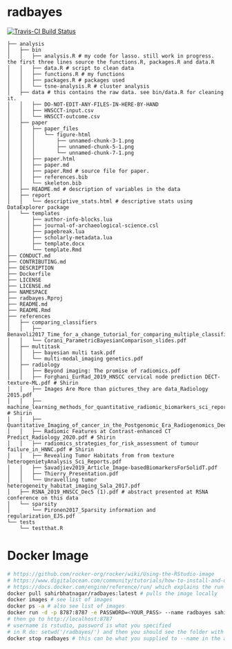 
<!-- README.md is generated from README.Rmd. Please edit that file -->

# radbayes

<!--[![Binder](https://mybinder.org/badge_logo.svg)](https://mybinder.org/v2/gh///master?urlpath=rstudio)-->

[![Travis-CI Build
Status](https://travis-ci.org/sahirbhatnagar/radbayes.svg?branch=master)](https://travis-ci.org/sahirbhatnagar/radbayes)

    ├── analysis
    │   ├── bin
    │   │   ├── analysis.R # my code for lasso. still work in progress. the first three lines source the functions.R, packages.R and data.R
    │   │   ├── data.R # script to clean data 
    │   │   ├── functions.R # my functions
    │   │   ├── packages.R # packages used 
    │   │   └── tsne-analysis.R # cluster analysis
    │   ├── data # this contains the raw data. see bin/data.R for cleaning it. 
    │   │   ├── DO-NOT-EDIT-ANY-FILES-IN-HERE-BY-HAND
    │   │   ├── HNSCCT-input.csv
    │   │   └── HNSCCT-outcome.csv
    │   ├── paper
    │   │   ├── paper_files
    │   │   │   └── figure-html
    │   │   │       ├── unnamed-chunk-3-1.png
    │   │   │       ├── unnamed-chunk-5-1.png
    │   │   │       └── unnamed-chunk-7-1.png
    │   │   ├── paper.html
    │   │   ├── paper.md
    │   │   ├── paper.Rmd # source file for paper.
    │   │   ├── references.bib
    │   │   └── skeleton.bib
    │   ├── README.md # description of variables in the data
    │   ├── report
    │   │   └── descriptive_stats.html # descriptive stats using DataExplorer package
    │   └── templates
    │       ├── author-info-blocks.lua
    │       ├── journal-of-archaeological-science.csl
    │       ├── pagebreak.lua
    │       ├── scholarly-metadata.lua
    │       ├── template.docx
    │       └── template.Rmd
    ├── CONDUCT.md
    ├── CONTRIBUTING.md
    ├── DESCRIPTION
    ├── Dockerfile
    ├── LICENSE
    ├── LICENSE.md
    ├── NAMESPACE
    ├── radbayes.Rproj
    ├── README.md
    ├── README.Rmd
    ├── references
    │   ├── comparing_classifiers
    │   │   ├── Benavoli2017_Time_for_a_change_tutorial_for_comparing_multiple_classifiers_through_bayesian_analysis_JMLR.pdf
    │   │   └── Corani_ParametricBayesianComparison_slides.pdf
    │   ├── multitask
    │   │   ├── bayesian multi task.pdf
    │   │   └── multi-modal_imaging genetics.pdf
    │   ├── radiology
    │   │   ├── Beyond imaging: The promise of radiomics.pdf
    │   │   ├── Forghani_EurRad_2019_HNSCC cervical node prediction DECT-texture-ML.pdf # Shirin
    │   │   ├── Images Are More than pictures_they are data_Radiology 2015.pdf
    │   │   ├── machine_learning_methods_for_quantitative_radiomic_biomarkers_sci_reports_2015.pdf # Shirin
    │   │   ├── Quantitative_Imaging_of_cancer_in_the_Postgenomic_Era_Radiogenomics_Deep_Learning_and_Habitats.pdf
    │   │   ├── Radiomic Features at Contrast-enhanced CT Predict_Radiology_2020.pdf # Shirin
    │   │   ├── radiomics_strategies_for_risk_assessment of tumour failure_in_HNNC.pdf # Shirin
    │   │   ├── Revealing Tumor Habitats from from texture heterogenietyAnalysis_Sci_Reports.pdf
    │   │   ├── Savadjiev2019_Article_Image-basedBiomarkersForSolidT.pdf
    │   │   ├── Thierry_Presentation.pdf
    │   │   └── Unravelling tumor heterogeneity_habitat_imaging_Sala_2017.pdf
    │   ├── RSNA_2019_HNSCC_Dec5 (1).pdf # abstract presented at RSNA conference on this data
    │   └── sparsity
    │       └── Pironen2017_Sparsity information and regularization_EJS.pdf
    └── tests
        └── testthat.R

<!--

This repository contains the data and code for our paper:

> Authors, (YYYY). _Title of your paper goes here_. Name of journal/book <https://doi.org/xxx/xxx>

Our pre-print is online here:

> Authors, (YYYY). _Title of your paper goes here_. Name of journal/book, Accessed 17 Mar 2020. Online at <https://doi.org/xxx/xxx>

-->

# Docker Image

``` bash
# https://github.com/rocker-org/rocker/wiki/Using-the-RStudio-image
# https://www.digitalocean.com/community/tutorials/how-to-install-and-use-docker-on-ubuntu-16-04
# https://docs.docker.com/engine/reference/run/ which explains the run tags
docker pull sahirbhatnagar/radbayes:latest # pulls the image locally
docker images # see list of images
docker ps -a # also see list of images
docker run -d -p 8787:8787 -e PASSWORD=<YOUR_PASS> --name radbayes sahirbhatnagar/radbayes
# then go to http://localhost:8787
# username is rstudio, password is what you specified
# in R do: setwd('/radbayes/') and then you should see the folder with all the materials in the folder RStudio pane
docker stop radbayes # this can be what you supplied to --name in the above command or the container ID
```

<!--

### How to cite

Please cite this compendium as:

> Authors, (2020). _Compendium of R code and data for Title of your paper goes here_. Accessed 17 Mar 2020. Online at <https://doi.org/xxx/xxx>

### How to download or install

You can download the compendium as a zip from from this URL: </archive/master.zip>

Or you can install this compendium as an R package, radbayes, from GitHub with:



```r
# install.packages("devtools")
remotes::install_github("/")
```


### Licenses

**Text and figures :**  [CC-BY-4.0](http://creativecommons.org/licenses/by/4.0/)

**Code :** See the [DESCRIPTION](DESCRIPTION) file

**Data :** [CC-0](http://creativecommons.org/publicdomain/zero/1.0/) attribution requested in reuse

### Contributions

We welcome contributions from everyone. Before you get started, please see our [contributor guidelines](CONTRIBUTING.md). Please note that this project is released with a [Contributor Code of Conduct](CONDUCT.md). By participating in this project you agree to abide by its terms.

-->
